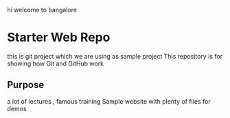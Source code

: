 hi 
welcome to bangalore 



# Starter Web Repo
this is git project which we are using as sample project 
This repository is for showing how Git and GitHub work

## Purpose
a lot of lectures , famous training 
Sample website with plenty of files for demos